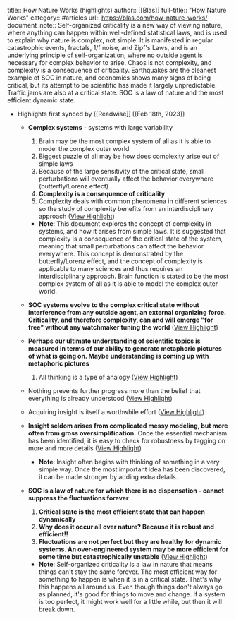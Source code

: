title:: How Nature Works (highlights)
author:: [[Blas]]
full-title:: "How Nature Works"
category:: #articles
url:: https://blas.com/how-nature-works/
document_note:: Self-organized criticality is a new way of viewing nature, where anything can happen within well-defined statistical laws, and is used to explain why nature is complex, not simple. It is manifested in regular catastrophic events, fractals, 1/f noise, and Zipf's Laws, and is an underlying principle of self-organization, where no outside agent is necessary for complex behavior to arise. Chaos is not complexity, and complexity is a consequence of criticality. Earthquakes are the cleanest example of SOC in nature, and economics shows many signs of being critical, but its attempt to be scientific has made it largely unpredictable. Traffic jams are also at a critical state. SOC is a law of nature and the most efficient dynamic state.

- Highlights first synced by [[Readwise]] [[Feb 18th, 2023]]
	- **Complex systems** - systems with large variability
	  
	  1.  Brain may be the most complex system of all as it is able to model the complex outer world
	  2.  Biggest puzzle of all may be how does complexity arise out of simple laws
	  3.  Because of the large sensitivity of the critical state, small perturbations will eventually affect the behavior everywhere (butterfly/Lorenz effect)
	  4.  **Complexity is a consequence of criticality**
	  5.  Complexity deals with common phenomena in different sciences so the study of complexity benefits from an interdisciplinary approach ([View Highlight](https://read.readwise.io/read/01gsj1rn3yqe28ebrmrbf337xr))
		- **Note**: This document explores the concept of complexity in systems, and how it arises from simple laws. It is suggested that complexity is a consequence of the critical state of the system, meaning that small perturbations can affect the behavior everywhere. This concept is demonstrated by the butterfly/Lorenz effect, and the concept of complexity is applicable to many sciences and thus requires an interdisciplinary approach. Brain function is stated to be the most complex system of all as it is able to model the complex outer world.
	- **SOC systems evolve to the complex critical state without interference from any outside agent, an external organizing force.** **Criticality, and therefore complexity, can and will emerge "for free" without any watchmaker tuning the world** ([View Highlight](https://read.readwise.io/read/01gsj1s42qefy0cbstcqqw2hrv))
	- **Perhaps our ultimate understanding of scientific topics is measured in terms of our ability to generate metaphoric pictures of what is going on. Maybe understanding is coming up with metaphoric pictures**
	  
	  1.  All thinking is a type of analogy ([View Highlight](https://read.readwise.io/read/01gsj1vw16bfh4573e248qtkjy))
	- Nothing prevents further progress more than the belief that everything is already understood ([View Highlight](https://read.readwise.io/read/01gsj1sjzk2j8yjy6ba5efe6fy))
	- Acquiring insight is itself a worthwhile effort ([View Highlight](https://read.readwise.io/read/01gsj1sr8evrx47mq8sj7nbx4w))
	- **Insight seldom arises from complicated messy modeling, but more often from gross oversimplification.** Once the essential mechanism has been identified, it is easy to check for robustness by tagging on more and more details ([View Highlight](https://read.readwise.io/read/01gsj1sweyxs7g9krcmmekas1x))
		- **Note**: Insight often begins with thinking of something in a very simple way. Once the most important idea has been discovered, it can be made stronger by adding extra details.
	- **SOC is a law of nature for which there is no dispensation - cannot suppress the fluctuations forever**
	  
	  1.  **Critical state is the most efficient state that can happen dynamically**
	    1.  **Why does it occur all over nature? Because it is robust and efficient!!**
	    2.  **Fluctuations are not perfect but they are healthy for dynamic systems. An over-engineered system may be more efficient for some time but catastrophically unstable** ([View Highlight](https://read.readwise.io/read/01gsj1tqzx2m5x5vzfqgfxy7ye))
		- **Note**: Self-organized criticality is a law in nature that means things can't stay the same forever. The most efficient way for something to happen is when it is in a critical state. That's why this happens all around us. Even though things don't always go as planned, it's good for things to move and change. If a system is too perfect, it might work well for a little while, but then it will break down.